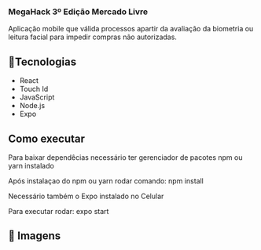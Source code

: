 ### MegaHack 3º Edição Mercado Livre

Aplicação mobile que válida processos apartir da avaliação da biometria ou leitura facial para impedir compras não autorizadas. 

## 📌Tecnologias

- React  
- Touch Id  
- JavaScript   
- Node.js   
- Expo  


## Como executar
Para baixar dependêcias necessário ter gerenciador de pacotes npm ou yarn instalado  

Após instalaçao do npm ou yarn rodar comando: npm install  

Necessário também o Expo instalado no Celular   

Para executar rodar: expo start  

## 📸 Imagens


